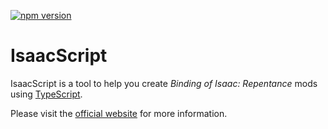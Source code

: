 [![npm version](https://img.shields.io/npm/v/isaacscript.svg)](https://www.npmjs.com/package/isaacscript)

# IsaacScript

IsaacScript is a tool to help you create *Binding of Isaac: Repentance* mods using [TypeScript](https://www.typescriptlang.org/).

Please visit the [official website](https://isaacscript.github.io/) for more information.
